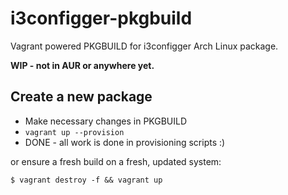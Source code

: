 # i3configger-pkgbuild

Vagrant powered PKGBUILD for i3configger Arch Linux package.

**WIP - not in AUR or anywhere yet.**

## Create a new package

* Make necessary changes in PKGBUILD
* `vagrant up --provision`
* DONE - all work is done in provisioning scripts :)

or ensure a fresh build on a fresh, updated system:

    $ vagrant destroy -f && vagrant up
